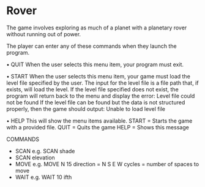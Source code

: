 # Rover
The game involves exploring as much of a planet with a planetary rover without running out of power.

The player can enter any of these commands when they launch the program.

• QUIT
When the user selects this menu item, your program must exit.

• START <level file>
When the user selects this menu item, your game must load the level file <level file> specified by the user. The input for the level file is a file path that, if exists, will load the level.
If the level file specified does not exist, the program will return back to the menu and display the
error:
  Level file could not be found
If the level file can be found but the data is not structured properly, then the game should output:
  Unable to load level file

• HELP
This will show the menu items available.
START <level file> = Starts the game with a provided file.
QUIT = Quits the game
HELP = Shows this message

COMMANDS
- SCAN <type> e.g. SCAN shade
- SCAN elevation
- MOVE <direction> <cycles> e.g. MOVE N 15 
    direction = N S E W
    cycles = number of spaces to move
- WAIT <cycles> e.g. WAIT 10 
    ifth
